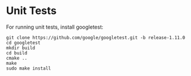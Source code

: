 [//]: <> (SPDX-License-Identifier: Apache-2.0)

# Unit Tests

For running unit tests, install googletest:

```
git clone https://github.com/google/googletest.git -b release-1.11.0
cd googletest
mkdir build
cd build
cmake ..
make
sudo make install
```
